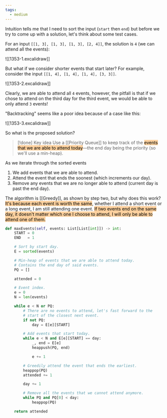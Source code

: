 ```yaml
---
tags:
  - medium
---
```


Intuition tells me that I need to sort the input (`start` then `end`) but before we try to come up with a solution, let's think about some test cases.

For an input `[[1, 3], [1, 3], [1, 3], [2, 4]]`, the solution is `4` (we can attend all the events):

![[1353-1.excalidraw]]

But what if we consider shorter events that start later? For example, consider the input `[[1, 4], [1, 4], [1, 4], [3, 3]]`.

![[1353-2.excalidraw]]

Clearly, we are able to attend all `4` events, however, the pitfall is that if we chose to attend on the third day for the third event, we would be able to only attend `3` events!

"Backtracking" seems like a poor idea because of a case like this:

![[1353-3.excalidraw]]

So what is the proposed solution?

>[!done] Key idea
>Use a [[Priority Queue]] to keep track of the <mark style="background: #FFB86CA6;">events that we are able to attend today</mark>—the end day being the priority (so we'll use a min-heap).

As we iterate through the sorted events

1. We add events that we are able to attend.
2. Attend the event that ends the soonest (which increments our day).
3. Remove any events that we are no longer able to attend (current day is past the end day).

The algorithm is [[Greedy]], as shown by step two, but why does this work? <mark style="background: #FFB86CA6;">It's because each event is worth the same</mark>, whether I attend a short event or a long event, I am still attending one event. <mark style="background: #FFB86CA6;">If two events end on the same day, it doesn't matter which one I choose to attend, I will only be able to attend one of them.</mark>

```python
def maxEvents(self, events: List[List[int]]) -> int:
	START = 0
	END   = 1

	# Sort by start day.
	E = sorted(events)

	# Min-heap of events that we are able to attend today.
	# Contains the end day of said events.
	PQ = []

	attended = 0

	# Event index.
	e = 0
	N = len(events)

	while e < N or PQ:
		# There are no events to attend, let's fast forward to the
		# start of the closest next event.
		if not PQ:
			day = E[e][START]

		# Add events that start today.
		while e < N and E[e][START] == day:
			_, end = E[e]
			heappush(PQ, end)

			e += 1

		# Greedily attend the event that ends the earliest.
		heappop(PQ)
		attended += 1

		day += 1

		# Remove all the events that we cannot attend anymore.
		while PQ and PQ[0] < day:
			heappop(PQ)

	return attended
```
